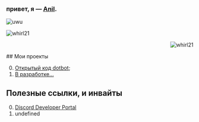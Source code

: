 ### привет, я — [Anil](https://discord.com/users/887303819300577291).
<div align="left"><img alt="uwu"src="https://discord.c99.nl/widget/theme-4/887303819300577291.png"></div>
<p align="left"> <img src="https://komarev.com/ghpvc/?username=Anild3v&label=Profile%20views&color=0e75b6&style=flat" alt="whirl21" /> </p>
<p align="right"> <img src="https://komarev.com/ghpvc/?username=Anild3v&label=Profile%20stars&color=0e75b6&style=flat" alt="whirl21" /> </p>
## Мои проекты

0. [Открытый код dotbot](https://github.com/nowertydev/opendot);
1. [В разработке...](https://www.youtube.com/watch?v=dQw4w9WgXcQ)

## Полезные ссылки, и инвайты

0. [Discord Developer Portal](https://discord.dev)
1. undefined
